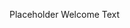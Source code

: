 <!DOCTYPE html>
<html lang="en">
    <head>
        <meta charset="utf-8">
        <title>Sim Github Repo</title>
        <link rel="stylesheet" href="css/main.css">
    <body>
        <div class="Header-Welcome">
            <p>Placeholder Welcome Text</p>
        </div>
    </body>
</html>